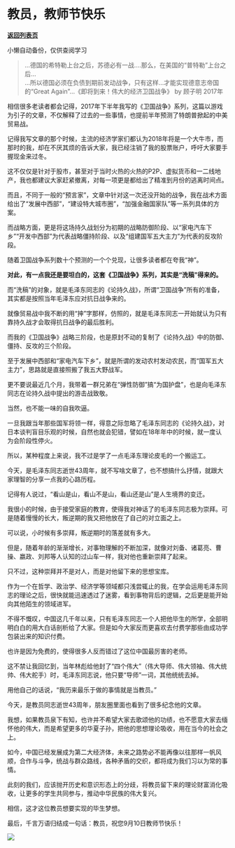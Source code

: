 # 教员，教师节快乐

[**返回列表页**](/gzh/政事堂2019)

小懒自动备份，仅供查阅学习

  

> ...德国的希特勒上台之后，苏德必有一战....那么，在美国的“普特勒”上台之后...  
> ...所以德国必须在负债到期前发动战争，只有这样...才能实现德意志帝国的“Great Again”...《即将到来！伟大的经济卫国战争》 by 顾子明
> 2017年

  

相信很多老读者都会记得，2017年下半年我写的《卫国战争》系列，这篇以游戏为引子的文章，不仅解释了过去的一些事情，也提前半年预测了特朗普掀起的中美贸易战。

  

记得我写文章的那个时候，主流的经济学家们都认为2018年将是一个大牛市，而那时的我，却在不厌其烦的告诉大家，我已经注销了我的股票账户，呼吁大家要手握现金来过冬。  

  

这不仅仅是针对于股市，甚至对于当时火热的火热的P2P、虚拟货币和一二线地产，我也都建议大家赶紧撤离，对每一项更是都给出了精准到月份的逃离时间点。

  

而且，不同于一般的“预言家”，文章中针对这一次还没开始的战争，我在战术方面给出了“发展中西部”，“建设特大城市圈”，“加强金融国家队”等一系列具体的方案。

  

而战略方面，更是将这场持久战划分为初期的战略防御阶段、以“家电汽车下乡”“开发中西部”为代表战略僵持阶段、以及“组建国军五大主力”为代表的反攻阶段。

  

随着卫国战争系列数十个预测的一个个兑现，让很多读者都在夸我“神”。

  

 **对此，有一点我还是要坦白的，这套《卫国战争》系列，其实是“洗稿”得来的。**

  

而“洗稿”的对象，就是毛泽东同志的《论持久战》，所谓“卫国战争”所有的准备，其实都是按照当年毛泽东应对抗日战争来的。  

  

就像贸易战中我不断的用“抻”字那样，仿照的，就是毛泽东同志一开始就认为只有靠持久战才会取得抗日战争的最后胜利。

  

而我的《卫国战争》战略三阶段，也是原封不动的复制了《论持久战》中的防御、僵持、反攻的三个阶段。

  

至于发展中西部和“家电汽车下乡”，就是所谓的发动农村发动农民，而“国军五大主力”，思路就是直接照搬了我五大野战军。

  

更不要说最近几个月，我带着一群兄弟在“弹性防御”搞“为国护盘”，也是向毛泽东同志在论持久战中提出的游击战致敬。

  

当然，也不能一味的自我吹逼。

  

一旦我跟当年那些国军将领一样，得意之际忽略了毛泽东同志的《论持久战》，对日本谈判盲目乐观的时候，自然也就会犯错，譬如在18年年中的时候，就一度认为会阶段性停火。  

  

所以，某种程度上来说，我不过是学了一点毛泽东理论皮毛的一个搬运工。

  

  

今天，是毛泽东同志逝世43周年，就不写啥文章了，也不想搞什么抒情，就跟大家理智的分享一点我的心路历程。

  

记得有人说过，“看山是山，看山不是山，看山还是山”是人生境界的变迁。

  

我很小的时候，由于接受家庭的教育，使得我对神话了的毛泽东同志极为崇拜。可是随着慢慢的长大，叛逆期的我又把他放在了自己的对立面之上。

  

可以说，小时候有多崇拜，叛逆期时的落差就有多大。

  

但是，随着年龄的渐渐增长，对事物理解的不断加深，就像对刘备、诸葛亮、曹操、嬴政、刘邦等人认知的过山车一样，我对他也重新崇拜了起来。

  

只不过，这种崇拜并不是对人，而是对他留下来的思想宝库。

  

作为一个在哲学、政治学、经济学等领域都只浅尝辄止的我，在学会运用毛泽东同志的理论之后，很快就能迅速透过了迷雾，看到事物背后的逻辑，之后更是能开始向其他陌生的领域进军。

  

不得不慨叹，中国这几千年以来，只有毛泽东同志一个人把他毕生的所学，全部明明白白的用大白话剖析给了大家。但是如今大家反而更喜欢去付费学那些由成功学包装出来的知识付费。

  

也许是因为免费的，使得很多人反而错过了这位中国最厉害的老师。  

  

这不禁让我回忆到，当年林彪给他封了“四个伟大”（伟大导师、伟大领袖、伟大统帅、伟大舵手）时，毛泽东同志说，他只要“导师”一词，其他统统去掉。

  

用他自己的话说，“我历来最乐于做的事情就是当教员。”

  

今天，是教员同志逝世43周年，朋友圈里面也看到了很多纪念他的文章。

  

我想，如果教员泉下有知，也许并不希望大家去歌颂他的功绩，也不愿意大家去缅怀他的伟大，而是希望更多的华夏子孙，把他的思想理论吸收，用在当今的社会之上。

  

如今，中国已经发展成为第二大经济体，未来之路势必不能再像以往那样一帆风顺，合作与斗争，统战与群众路线，各种矛盾的交织，都将成为我们习以为常的事情。

  

此刻的我们，应该抛开历史和意识形态上的分歧，将教员留下来的理论财富消化吸收，让更多的学生共同参与，推动中华民族的伟大复兴。

  

相信，这才这位教员想要实现的毕生梦想。

  

最后，千言万语归结成一句话：教员，祝您9月10日教师节快乐！  

  

![](https://mmbiz.qpic.cn/mmbiz_jpg/rxhS23yu8cPp0iaKAfe0ZsWfgGcY72o9Nror8TicrtnlDsqzY7y4Kum4fM3X0FMEGlbvm9HvZUiaETSnLt4DHNLbQ/640?wx_fmt=jpeg)

